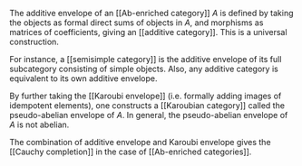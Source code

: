 The additive envelope of an [[Ab-enriched category]] $A$ is defined by taking the objects as formal direct sums of objects in $A$, and morphisms as matrices of coefficients, giving an [[additive category]].  This is a universal construction.

For instance, a [[semisimple category]] is the additive envelope of its full subcategory consisting of simple objects.  Also, any additive category is equivalent to its own additive envelope.

By further taking the [[Karoubi envelope]] (i.e. formally adding images of idempotent elements), one constructs a [[Karoubian category]] called the pseudo-abelian envelope of $A$.  In general, the pseudo-abelian envelope of $A$ is not abelian.  

The combination of additive envelope and Karoubi envelope gives the [[Cauchy completion]] in the case of [[Ab-enriched categories]].
